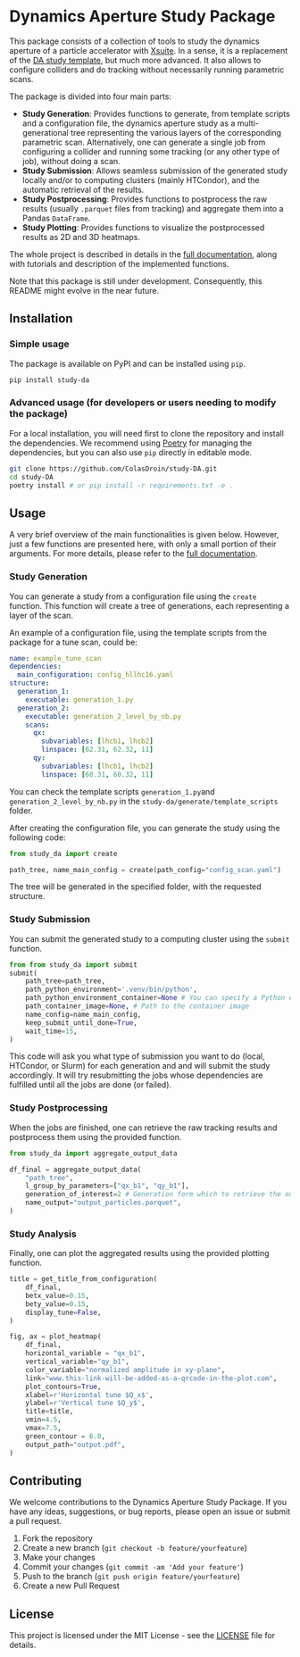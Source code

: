 # Dynamics Aperture Study Package

This package consists of a collection of tools to study the dynamics aperture of a particle accelerator with [Xsuite](https://github.com/xsuite/xsuite). In a sense, it is a replacement of the [DA study template](https://github.com/xsuite/DA_study_template), but much more advanced. It also allows to configure colliders and do tracking without necessarily running parametric scans.

 The package is divided into four main parts:

- **Study Generation**: Provides functions to generate, from template scripts and a configuration file, the dynamics aperture study as a multi-generational tree representing the various layers of the corresponding parametric scan. Alternatively, one can generate a single job from configuring a collider and running some tracking (or any other type of job), without doing a scan.
- **Study Submission**: Allows seamless submission of the generated study locally and/or to computing clusters (mainly HTCondor), and the automatic retrieval of the results.
- **Study Postprocessing**: Provides functions to postprocess the raw results (usually `.parquet` files from tracking) and aggregate them into a Pandas `DataFrame`.
- **Study Plotting**: Provides functions to visualize the postprocessed results as 2D and 3D heatmaps.

The whole project is described in details in the [full documentation](https://colasdroin.github.io/study-DA/), along with tutorials and description of the implemented functions.

Note that this package is still under development. Consequently, this README might evolve in the near future.

## Installation

### Simple usage

The package is available on PyPI and can be installed using `pip`.

```bash
pip install study-da
```

### Advanced usage (for developers or users needing to modify the package)

For a local installation, you will need first to clone the repository and install the dependencies. We recommend using [Poetry](https://python-poetry.org/) for managing the dependencies, but you can also use `pip` directly in editable mode.

```bash
git clone https://github.com/ColasDroin/study-DA.git
cd study-DA
poetry install # or pip install -r requirements.txt -e .
```

## Usage

A very brief overview of the main functionalities is given below. However, just a few functions are presented here, with only a small portion of their arguments. For more details, please refer to the [full documentation](https://colasdroin.github.io/study-DA/).

### Study Generation

You can generate a study from a configuration file using the `create` function. This function will create a tree of generations, each representing a layer of the scan.

An example of a configuration file, using the template scripts from the package for a tune scan, could be:

```yaml
name: example_tune_scan
dependencies:
  main_configuration: config_hllhc16.yaml
structure:
  generation_1:
    executable: generation_1.py
  generation_2:
    executable: generation_2_level_by_nb.py
    scans:
      qx:
        subvariables: [lhcb1, lhcb2]
        linspace: [62.31, 62.32, 11]
      qy:
        subvariables: [lhcb1, lhcb2]
        linspace: [60.31, 60.32, 11]
```

You can check the template scripts `generation_1.py`and `generation_2_level_by_nb.py` in the `study-da/generate/template_scripts` folder.

After creating the configuration file, you can generate the study using the following code:

```python
from study_da import create

path_tree, name_main_config = create(path_config="config_scan.yaml")
```

The tree will be generated in the specified folder, with the requested structure.

### Study Submission

You can submit the generated study to a computing cluster using the ```submit``` function. 

```python
from from study_da import submit
submit(
    path_tree=path_tree,
    path_python_environment='.venv/bin/python',
    path_python_environment_container=None # You can specify a Python environment inside of a container instead
    path_container_image=None, # Path to the container image
    name_config=name_main_config,
    keep_submit_until_done=True,
    wait_time=15,
)
```

This code will ask you what type of submission you want to do (local, HTCondor, or Slurm) for each generation and and will submit the study accordingly. It will try resubmitting the jobs whose dependencies are fulfilled until all the jobs are done (or failed).

### Study Postprocessing

When the jobs are finished, one can retrieve the raw tracking results and postprocess them using the provided function.

```python
from study_da import aggregate_output_data

df_final = aggregate_output_data(
    "path_tree",
    l_group_by_parameters=["qx_b1", "qy_b1"],
    generation_of_interest=2 # Generation form which to retrieve the output,
    name_output="output_particles.parquet",    
)
```

### Study Analysis

Finally, one can plot the aggregated results using the provided plotting function.

```python
title = get_title_from_configuration(
    df_final,
    betx_value=0.15,
    bety_value=0.15,
    display_tune=False,
)

fig, ax = plot_heatmap(
    df_final,
    horizontal_variable = "qx_b1",
    vertical_variable="qy_b1",
    color_variable="normalized amplitude in xy-plane",
    link="www.this-link-will-be-added-as-a-qrcode-in-the-plot.com",
    plot_contours=True,
    xlabel=r'Horizontal tune $Q_x$',
    ylabel=r'Vertical tune $Q_y$',
    title=title,
    vmin=4.5,
    vmax=7.5,
    green_contour = 6.0,
    output_path="output.pdf",
)
```

## Contributing

We welcome contributions to the Dynamics Aperture Study Package. If you have any ideas, suggestions, or bug reports, please open an issue or submit a pull request.

1. Fork the repository
2. Create a new branch (`git checkout -b feature/yourfeature`)
3. Make your changes
4. Commit your changes (`git commit -am 'Add your feature'`)
5. Push to the branch (`git push origin feature/yourfeature`)
6. Create a new Pull Request

## License

This project is licensed under the MIT License - see the [LICENSE](LICENSE) file for details.

